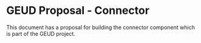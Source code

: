 # GEUD Proposal - Connector

This document has a proposal for building the connector component which is part of the GEUD project.
